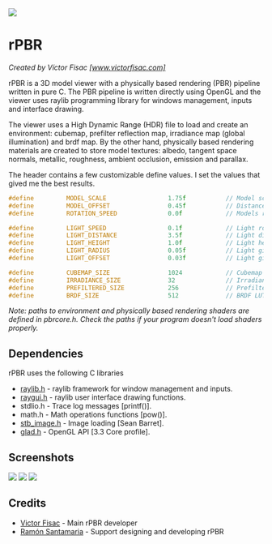 <img src="https://github.com/victorfisac/rPBR/blob/master/src/icon/rpbr.png">

# rPBR
_Created by Víctor Fisac [www.victorfisac.com]_

rPBR is a 3D model viewer with a physically based rendering (PBR) pipeline written in pure C. The PBR pipeline is written directly using OpenGL and the viewer uses raylib programming library for windows management, inputs and interface drawing.

The viewer uses a High Dynamic Range (HDR) file to load and create an environment: cubemap, prefilter reflection map, irradiance map (global illumination) and brdf map. By the other hand, physically based rendering materials are created to store model textures: albedo, tangent space normals, metallic, roughness, ambient occlusion, emission and parallax.

The header contains a few customizable define values. I set the values that gived me the best results.

```c
#define         MODEL_SCALE                 1.75f           // Model scale transformation for rendering
#define         MODEL_OFFSET                0.45f           // Distance between models for rendering
#define         ROTATION_SPEED              0.0f            // Models rotation speed

#define         LIGHT_SPEED                 0.1f            // Light rotation input speed
#define         LIGHT_DISTANCE              3.5f            // Light distance from center of world
#define         LIGHT_HEIGHT                1.0f            // Light height from center of world
#define         LIGHT_RADIUS                0.05f           // Light gizmo drawing radius
#define         LIGHT_OFFSET                0.03f           // Light gizmo drawing radius when mouse is over

#define         CUBEMAP_SIZE                1024            // Cubemap texture size
#define         IRRADIANCE_SIZE             32              // Irradiance map from cubemap texture size
#define         PREFILTERED_SIZE            256             // Prefiltered HDR environment map texture size
#define         BRDF_SIZE                   512             // BRDF LUT texture map size
```

_Note: paths to environment and physically based rendering shaders are defined in pbrcore.h. Check the paths if your program doesn't load shaders properly._


Dependencies
-----

rPBR uses the following C libraries

   *  [raylib.h](https://github.com/raysan5/raylib/blob/master/src/raylib.h)     - raylib framework for window management and inputs.
   *  [raygui.h](https://github.com/raysan5/raygui/blob/master/raygui.h)     - raylib user interface drawing functions.
   *  stdlio.h     - Trace log messages [printf()].
   *  math.h       - Math operations functions [pow()].
   *  [stb_image.h](https://github.com/nothings/stb/blob/master/stb_image.h)  - Image loading [Sean Barret].
   *  [glad.h](https://github.com/glfw/glfw/blob/master/deps/glad/glad.h)       - OpenGL API [3.3 Core profile].


Screenshots
-----
<img src="https://github.com/victorfisac/rPBR/blob/master/screenshots/pbr_cerberus.png">

<img src="https://github.com/victorfisac/rPBR/blob/master/screenshots/pbr_gold.png">

<img src="https://github.com/victorfisac/rPBR/blob/master/screenshots/pbr_blaster.png">

Credits
-----

   * [Victor Fisac](http://www.victorfisac.com) - Main rPBR developer
   * [Ramón Santamaria](http://www.raylib.com) - Support designing and developing rPBR
